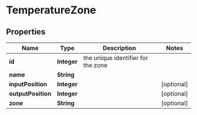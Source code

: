 
# TemperatureZone

## Properties
Name | Type | Description | Notes
------------ | ------------- | ------------- | -------------
**id** | **Integer** | the unique identifier for the zone | 
**name** | **String** |  | 
**inputPosition** | **Integer** |  |  [optional]
**outputPosition** | **Integer** |  |  [optional]
**zone** | **String** |  |  [optional]



